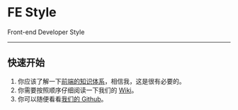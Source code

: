 # FE Style

Front-end Developer Style

-----------


## 快速开始

1. 你应该了解一下[前端的知识体系](./sites.html#知识体系)，相信我，这是很有必要的。
2. 你需要按照顺序仔细阅读一下我们的 [Wiki](./wiki/index.html)。
2. 你可以随便看看[我们的 Github](https://github.com/changyou)。